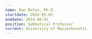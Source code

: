 ```yaml
---
name: Dan Bolon, Ph.D.
startdate: 2014-05-01
enddate: 2014-08-01
position: Sabbatical Professor
current: University of Massachusetts
---
```


